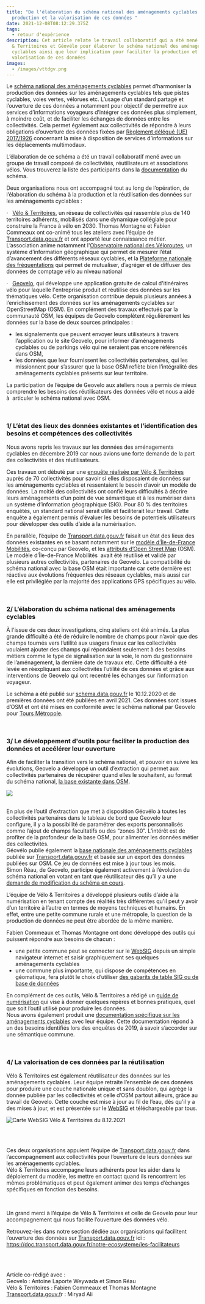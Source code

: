 ```yaml
---
title: "De l'élaboration du schéma national des aménagements cyclables à la
  production et la valorisation de ces données "
date: 2021-12-08T08:12:29.375Z
tags:
  - retour d'expérience
description: Cet article relate le travail collaboratif qui a été mené avec Vélo
  & Territoires et Géovélo pour élaborer le schéma national des aménagements
  cyclables ainsi que leur implication pour faciliter la production et la
  valorisation de ces données
images:
  - /images/vttdgv.png
---
```

<!--StartFragment-->

Le [schéma national des aménagements cyclables](https://schema.data.gouv.fr/etalab/schema-amenagements-cyclables/) permet d’harmoniser la production des données sur les aménagements cyclables tels que pistes cyclables, voies vertes, vélorues etc. L’usage d’un standard partagé et l’ouverture de ces données a notamment pour objectif de permettre aux services d’informations voyageurs d’intégrer ces données plus simplement, à moindre coût, et de faciliter les échanges de données entre les collectivités. Cela permet également aux collectivités de répondre à leurs obligations d’ouverture des données fixées par [Règlement délégué (UE) 2017/1926](https://eur-lex.europa.eu/legal-content/FR/TXT/PDF/?uri=CELEX:32017R1926&from=IT) concernant la mise à disposition de services d’informations sur les déplacements multimodaux.

<!--EndFragment-->

<!--StartFragment-->

L’élaboration de ce schéma a été un travail collaboratif mené avec un groupe de travail composé de collectivités, réutilisateurs et associations vélos. Vous trouverez la liste des participants dans la [documentation](https://doc.transport.data.gouv.fr/producteurs/amenagements-cyclables/contribution-au-schema-sur-les-amenagements-cyclables) du schéma.

Deux organisations nous ont accompagné tout au long de l’opération, de l’élaboration du schéma à la production et la réutilisation des données sur les aménagements cyclables :

·   [Vélo & Territoires](https://www.velo-territoires.org/), un réseau de collectivités qui rassemble plus de 140 territoires adhérents, mobilisés dans une dynamique collégiale pour construire la France à vélo en 2030. Thomas Montagne et Fabien Commeaux ont co-animé tous les ateliers avec l’équipe de [Transport.data.gouv.fr](https://transport.data.gouv.fr/) et ont apporté leur connaissance métier. L’association anime notamment l'[Observatoire national des Véloroutes](https://www.velo-territoires.org/observatoires/observatoire-national-des-veloroutes-et-voies-vertes/#), un système d’information géographique qui permet de mesurer l’état d’avancement des différents réseaux cyclables, et la [Plateforme nationale des fréquentations](https://www.velo-territoires.org/observatoires/plateforme-nationale-de-frequentation/) qui permet de mutualiser, d’agréger et de diffuser des données de comptage vélo au niveau national

·   [Geovelo](https://geovelo.fr/a-propos/), qui développe une application gratuite de calcul d'itinéraires vélo pour laquelle l'entreprise produit et réutilise des données sur les thématiques vélo. Cette organisation contribue depuis plusieurs années à l’enrichissement des données sur les aménagements cyclables sur OpenStreetMap (OSM). En complément des travaux effectués par la communauté OSM, les équipes de Geovelo complètent régulièrement les données sur la base de deux sources principales :

* les signalements que peuvent envoyer leurs utilisateurs à travers l’application ou le site Geovelo, pour informer d’aménagements cyclables ou de parkings vélo qui ne seraient pas encore référencés dans OSM,
* les données que leur fournissent les collectivités partenaires, qui les missionnent pour s’assurer que la base OSM reflète bien l’intégralité des aménagements cyclables présents sur leur territoire.

La participation de l’équipe de Geovelo aux ateliers nous a permis de mieux comprendre les besoins des réutilisateurs des données vélo et nous a aidé à  articuler le schéma national avec OSM. <!--StartFragment-->

<br />

<!--EndFragment-->

### 1/ L’état des lieux des données existantes et l’identification des besoins et compétences des collectivités

Nous avons repris les travaux sur les données des aménagements cyclables en décembre 2019 car nous avions une forte demande de la part des collectivités et des réutilisateurs. 

Ces travaux ont débuté par une [enquête réalisée par Vélo & Territoires](https://www.velo-territoires.org/politiques-cyclables/data-velo-modeles-donnees/schema-donnees-amenagements-cyclables/) auprès de 70 collectivités pour savoir si elles disposaient de données sur les aménagements cyclables et ressentaient le besoin d’avoir un modèle de données. La moitié des collectivités ont confié leurs difficultés à décrire leurs aménagements d’un point de vue sémantique et à les numériser dans un système d’information géographique (SIG). Pour 80 % des territoires enquêtés, un standard national serait utile et faciliterait leur travail. Cette enquête a également permis d’évaluer les besoins de potentiels utilisateurs pour développer des outils d’aide à la numérisation.  

En parallèle, l’équipe de [Transport.data.gouv.fr](https://transport.data.gouv.fr/) faisait un état des lieux des données existantes en se basant notamment sur le [modèle d’Île-de-France Mobilités](https://data.iledefrance-mobilites.fr/explore/dataset/amenagements-velo-en-ile-de-france/information/), co-conçu par Geovelo, et les [attributs d’Open Street Map](https://wiki.openstreetmap.org/wiki/FR:Bicycle) (OSM). Le modèle d’Île-de-France Mobilités  avait été réutilisé et validé par plusieurs autres collectivités, partenaires de Geovelo. La compatibilité du schéma national avec la base OSM était importante car cette dernière est réactive aux évolutions fréquentes des réseaux cyclables, mais aussi car elle est privilégiée par la majorité des applications GPS spécifiques au vélo. <!--StartFragment-->

<br />

<!--EndFragment-->

### 2/ L’élaboration du schéma national des aménagements cyclables

À l'issue de ces deux investigations, cinq ateliers ont été animés. La plus grande difficulté a été de réduire le nombre de champs pour n’avoir que des champs tournés vers l’utilité aux usagers finaux car les collectivités voulaient ajouter des champs qui répondaient seulement à des besoins métiers comme le type de signalisation sur la voie, le nom du gestionnaire de l’aménagement, la dernière date de travaux etc. Cette difficulté a été levée en réexpliquant aux collectivités l’utilité de ces données et grâce aux interventions de Geovelo qui ont recentré les échanges sur l’information voyageur. 

Le schéma a été publié sur [schema.data.gouv.fr](https://schema.data.gouv.fr/) le 10.12.2020 et de premières données ont été publiées en avril 2021. Ces données sont issues d’OSM et ont été mises en conformité avec le schéma national par Geovelo pour [Tours Métropole](https://transport.data.gouv.fr/datasets/pistes-cyclables-tours-metropole-val-de-loire/). <!--StartFragment-->

<br />

<!--EndFragment-->

### 3/ Le développement d'outils pour faciliter la production des données et accélérer leur ouverture

Afin de faciliter la transition vers le schéma national, et pouvoir en suivre les évolutions, Geovelo a développé un outil d’extraction qui permet aux collectivités partenaires de récupérer quand elles le souhaitent, au format du schéma national, [la base existante dans OSM](https://www.amenagements-cyclables.fr/fr/facilities).

![](/images/capture-d’écran-2021-09-10-105144-1-.png)

\
En plus de l’outil d’extraction que met à disposition Géovélo à toutes les collectivités partenaires dans le tableau de bord que Geovelo leur configure, il y a la possibilité de paramétrer des exports personnalisés comme l’ajout de champs facultatifs ou des “zones 30”. L’intérêt est de profiter de la profondeur de la base OSM, pour alimenter les données métier des collectivités.\
Géovélo publie également la [base nationale des aménagements cyclables ](https://transport.data.gouv.fr/datasets/amenagements-cyclables-france-metropolitaine/)publiée sur [Transport.data.gouv.fr](https://transport.data.gouv.fr/) et basée sur un export des données publiées sur OSM. Ce jeu de données est mise à jour tous les mois. \
Simon Réau, de Geovelo, participe également activement à l’évolution du schéma national en votant en tant que réutilisateur dès qu’il y a une [demande de modification du schéma en cours](https://doc.transport.data.gouv.fr/producteurs/amenagements-cyclables/contribution-au-schema-sur-les-amenagements-cyclables).

L’équipe de Vélo & Territoires a développé plusieurs outils d’aide à la numérisation en tenant compte des réalités très différentes qu’il peut y avoir d’un territoire à l’autre en termes de moyens techniques et humains. En effet, entre une petite commune rurale et une métropole, la question de la production de données ne peut être abordée de la même manière.

Fabien Commeaux et Thomas Montagne ont donc développé des outils qui puissent répondre aux besoins de chacun : 

* une petite commune peut se connecter sur le [WebSIG](https://on3v.veremes.net/vmap/?mode_id=vmap&map_id=31&token=publictoken) depuis un simple navigateur internet et saisir graphiquement ses quelques aménagements cyclables
* une commune plus importante, qui dispose de compétences en géomatique, fera plutôt le choix d’utiliser [des gabarits de table SIG ou de base de données](https://on3v.veremes.net/vmap/?mode_id=vmap&map_id=31&token=publictoken) 

En complément de ces outils, Vélo & Territoires a rédigé un [guide de numérisation](https://www.velo-territoires.org/wp-content/uploads/2021/03/AC_NOTICE_NUMERISATION_0.3.0.pdf) qui vise à donner quelques repères et bonnes pratiques, quel que soit l’outil utilisé pour produire les données.\
Nous avons également produit une [documentation spécifique sur les aménagements cyclables](https://doc.transport.data.gouv.fr/producteurs/amenagements-cyclables/guide-de-numerisation) avec leur équipe. Cette documentation répond à un des besoins identifiés lors des enquêtes de 2019, à savoir s’accorder sur une sémantique commune. <!--StartFragment-->

<br />

<!--EndFragment-->

### 4/ La valorisation de ces données par la réutilisation

Vélo & Territoires est également réutilisateur des données sur les aménagements cyclables. Leur équipe retraite l’ensemble de ces données pour produire une couche nationale unique et sans doublon, qui agrège la donnée publiée par les collectivités et celle d’OSM partout ailleurs, grâce au travail de Geovelo. Cette couche est mise à jour au fil de l’eau, dès qu'il y a des mises à jour, et est présentée sur le [WebSIG](https://on3v.veremes.net/vmap/?mode_id=vmap&map_id=31&token=publictoken) et téléchargeable par tous. 

![](/images/carte-websig.png "Carte WebSIG Vélo & Territoires du 8.12.2021")

<!--StartFragment-->

<br />

<!--EndFragment-->

<!--StartFragment-->

<br />

<!--EndFragment-->

Ces deux organisations appuient l’équipe de [Transport.data.gouv.fr](https://transport.data.gouv.fr/) dans l’accompagnement aux collectivités pour l’ouverture de leurs données sur les aménagements cyclables.\
Vélo & Territoires accompagne leurs adhérents pour les aider dans le déploiement du modèle, les mettre en contact quand ils rencontrent les mêmes problématiques et peut également animer des temps d’échanges spécifiques en fonction des besoins. 

<!--StartFragment-->

<br />

<!--EndFragment-->

Un grand merci à l’équipe de Vélo & Territoires et celle de Geovelo pour leur accompagnement qui nous facilite l’ouverture des données vélo.

Retrouvez-les dans notre section dédiée aux organisations qui facilitent l’ouverture des données sur [Transport.data.gouv.fr](https://transport.data.gouv.fr/) ici : <https://doc.transport.data.gouv.fr/notre-ecosysteme/les-facilitateurs>

<!--StartFragment-->

<br />

<!--EndFragment-->

<!--StartFragment-->

<br />

<!--EndFragment-->

Article co-rédigé avec :\
Geovelo : Antoine Laporte Weywada et Simon Réau\
Vélo & Territoires : Fabien Commeaux et Thomas Montagne\
[Transport.data.gouv.f](https://transport.data.gouv.fr/)r : Miryad Ali

<!--EndFragment-->